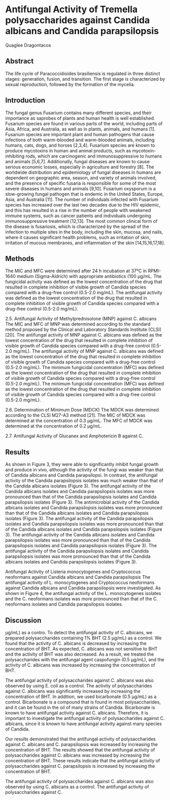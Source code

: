 # Antifungal Activity of Tremella polysaccharides against Candida albicans and Candida parapsilopsis
Quaglee Dragontacos


## Abstract
The life cycle of Paracoccidioides brasiliensis is regulated in three distinct stages: generation, fusion, and transition. The first stage is characterized by sexual reproduction, followed by the formation of the mycelia.


## Introduction
The fungal genus Fusarium contains many different species, and their importance as saprobes of plants and human health is well established. Fusarium species are found in various parts of the world, including parts of Asia, Africa, and Australia, as well as in plants, animals, and humans [1]. Fusarium species are important plant and human pathogens that cause infections of both warm-blooded and warm-blooded animals, including humans, cats, dogs, and horses [2,3,4]. Fusarium species are known to produce mycotoxins in human and animal products, such as mycotoxin-inhibiting rods, which are carcinogenic and immunosuppressive to humans and animals [5,6,7]. Additionally, fungal diseases are known to cause serious economic losses, especially in agriculture and forestry [8]. The worldwide distribution and epidemiology of fungal diseases in humans are dependent on geographic area, season, and variety of animals involved, and the presence of specific fusaria is responsible for some of the most severe diseases in humans and animals [9,10]. Fusarium oxysporum is a slow-growing fungal pathogen that is endemic in the United States, Europe, Asia, and Australia [11]. The number of individuals infected with Fusarium species has increased over the last two decades due to the HIV epidemic, and this has resulted in a rise in the number of people with weakened immune systems, such as cancer patients and individuals undergoing immunosuppressive treatment [12,13]. The most common clinical form of the disease is fusariosis, which is characterized by the spread of the infection to multiple sites in the body, including the skin, mucosa, and nails, where it causes significant health problems, such as irritation of skin, irritation of mucous membranes, and inflammation of the skin [14,15,16,17,18].


## Methods
The MIC and MFC were determined after 24 h incubation at 37°C in RPMI-1640 medium (Sigma-Aldrich) with appropriate antibiotics (100 µg/mL. The fungicidal activity was defined as the lowest concentration of the drug that resulted in complete inhibition of visible growth of Candida species compared with a drug-free control (0.5-2.0 mg/mL). The antifungal activity was defined as the lowest concentration of the drug that resulted in complete inhibition of visible growth of Candida species compared with a drug-free control (0.5-2.0 mg/mL).

2.5. Antifungal Activity of Methylprednisolone (MNP) against C. albicans
The MIC and MFC of MNP was determined according to the standard method proposed by the Clinical and Laboratory Standards Institute (CLSI) [20]. The antifungal activity of MNP against C. albicans was defined as the lowest concentration of the drug that resulted in complete inhibition of visible growth of Candida species compared with a drug-free control (0.5-2.0 mg/mL). The antifungal activity of MNP against C. albicans was defined as the lowest concentration of the drug that resulted in complete inhibition of visible growth of Candida species compared with a drug-free control (0.5-2.0 mg/mL). The minimum fungicidal concentration (MFC) was defined as the lowest concentration of the drug that resulted in complete inhibition of visible growth of Candida species compared with a drug-free control (0.5-2.0 mg/mL). The minimum fungicidal concentration (MFC) was defined as the lowest concentration of the drug that resulted in complete inhibition of visible growth of Candida species compared with a drug-free control (0.5-2.0 mg/mL).

2.6. Determination of Minimum Dose (MDCK)
The MDCK was determined according to the CLSI M27-A3 method [21]. The MIC of MDCK was determined at the concentration of 0.3 µg/mL. The MFC of MDCK was determined at the concentration of 0.2 µg/mL.

2.7. Antifungal Activity of Glucanex and Amphotericin B against C.


## Results
As shown in Figure 3, they were able to significantly inhibit fungal growth and produce in vivo, although the activity of the fungi was weaker than that of Candida albicans and Candida parapsilopsi. In contrast, the antifungal activity of the Candida parapsilopsis isolates was much weaker than that of the Candida albicans isolates (Figure 3). The antifungal activity of the Candida albicans isolates and Candida parapsilopsis isolates was more pronounced than that of the Candida parapsilopsis isolates and Candida parapsilopsis isolates (Figure 3). The antimicrobial activity of the Candida albicans isolates and Candida parapsilopsis isolates was more pronounced than that of the Candida albicans isolates and Candida parapsilopsis isolates (Figure 3). The antifungal activity of the Candida parapsilopsis isolates and Candida parapsilopsis isolates was more pronounced than that of the Candida albicans isolates and Candida parapsilopsis isolates (Figure 3). The antifungal activity of the Candida albicans isolates and Candida parapsilopsis isolates was more pronounced than that of the Candida parapsilopsis isolates and Candida parapsilopsis isolates (Figure 3). The antifungal activity of the Candida parapsilopsis isolates and Candida parapsilopsis isolates was more pronounced than that of the Candida albicans isolates and Candida parapsilopsis isolates (Figure 3).

Antifungal Activity of Listeria monocytogenes and Cryptococcus neoformans against Candida albicans and Candida parapsilopsis
The antifungal activity of L. monocytogenes and Cryptococcus neoformans against Candida albicans and Candida parapsilopsis were investigated. As shown in Figure 4, the antifungal activity of the L. monocytogenes isolates and the C. neoformans isolates was more pronounced than that of the C. neoformans isolates and Candida parapsilopsis isolates.


## Discussion
 µg/mL) as a contro. To detect the antifungal activity of C. albicans, we prepared polysaccharides containing 1% BHT (2.5 µg/mL) as a control. We found that the activity of C. albicans is decreased by increasing the concentration of BHT. As expected, C. albicans was not sensitive to BHT and the activity of BHT was also decreased. As a result, we treated the polysaccharides with the antifungal agent caspofungin (0.5 µg/mL), and the activity of C. albicans was increased by increasing the concentration of BHT.

The antifungal activity of polysaccharides against C. albicans was also observed by using E. coli as a control. The activity of polysaccharides against C. albicans was significantly increased by increasing the concentration of BHT. In addition, we used bicarbonate (0.5 µg/mL) as a control. Bicarbonate is a compound that is found in most polysaccharides, and it can be found in the oil of many strains of Candida. Bicarbonate is known to have antifungal activity against C. albicans. Therefore, it is important to investigate the antifungal activity of polysaccharides against C. albicans, since it is known to have antifungal activity against many species of Candida.

Our results demonstrated that the antifungal activity of polysaccharides against C. albicans and C. parapsilopsis was increased by increasing the concentration of BHT. The results showed that the antifungal activity of polysaccharides against C. albicans was increased by increasing the concentration of BHT. These results indicate that the antifungal activity of polysaccharides against C. parapsilopsis is increased by increasing the concentration of BHT.

The antifungal activity of polysaccharides against C. albicans was also observed by using C. albicans as a control. The antifungal activity of polysaccharides against C.

